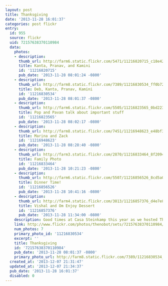 ```yaml
---
layout: post
title: Thanksgiving
date: '2013-11-28 16:01:37'
categories: post flickr
entry:
  id: 955
  source: flickr
  uid: 72157638370110984
  data:
    photos:
    - description: 
      thumb_url: http://farm6.static.flickr.com/5471/11216820715_c18e42a9fa_s.jpg
      title: Kanta, Pranav, and Kamini
      id: '11216820715'
      pub_date: '2013-11-28 08:01:24 -0800'
    - description: 
      thumb_url: http://farm8.static.flickr.com/7389/11216830534_ff0b72dcce_s.jpg
      title: Deb, Kanta, Pranav, Kamini
      id: '11216830534'
      pub_date: '2013-11-28 08:01:37 -0800'
    - description: 
      thumb_url: http://farm6.static.flickr.com/5505/11216823565_0bd223e870_s.jpg
      title: Pop and Pavan talk about important stuff
      id: '11216823565'
      pub_date: '2013-11-28 08:02:17 -0800'
    - description: 
      thumb_url: http://farm8.static.flickr.com/7451/11216948623_e48bf37e98_s.jpg
      title: Marina and Zack
      id: '11216948623'
      pub_date: '2013-11-28 08:28:40 -0800'
    - description: 
      thumb_url: http://farm3.static.flickr.com/2870/11216833464_8f20944aae_s.jpg
      title: Family Photo
      id: '11216833464'
      pub_date: '2013-11-28 10:21:23 -0800'
    - description: 
      thumb_url: http://farm6.static.flickr.com/5507/11216856526_8cd5a0d9f0_s.jpg
      title: Dinner Time!
      id: '11216856526'
      pub_date: '2013-11-28 10:41:16 -0800'
    - description: 
      thumb_url: http://farm4.static.flickr.com/3813/11216857376_d4e7e8f370_s.jpg
      title: Vishal and Om Enjoy Dessert
      id: '11216857376'
      pub_date: '2013-11-28 11:34:00 -0800'
    description: Good times at Casa Steinkamp this year as we hosted Thanksgiving.
    link: http://www.flickr.com/photos/thenobot/sets/72157638370110984/
    num_photos: 7
    primary_photo_id: '11216830534'
    excerpt: ''
    title: Thanksgiving
    id: '72157638370110984'
    pub_date: '2013-11-28 08:01:37 -0800'
    primary_photo_url: http://farm8.static.flickr.com/7389/11216830534_ff0b72dcce_m.jpg
  created_at: '2013-12-07 21:31:47'
  updated_at: '2013-12-07 21:34:37'
  pub_date: '2013-11-28 16:01:37'
  disabled: 0
---
```

